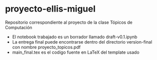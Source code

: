 # proyecto-ellis-miguel
Repositorio correspondiente al proyecto de la clase Tópicos de Computación

- El notebook trabajado es un borrador llamado draft-v0.1.ipynb
- La entrega final puede encontrarse dentro del directorio version-final con nombre proyecto_topicos.pdf
- main_final.tex es el codigo fuente en LaTeX del template usado

